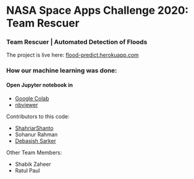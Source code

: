 # NASA Space Apps Challenge 2020: Team Rescuer
### Team Rescuer | Automated Detection of Floods
The project is live here: [flood-predict.herokuapp.com](https://flood-predict.herokuapp.com)

### How our machine learning was done:
#### Open Jupyter notebook in
- [Google Colab](https://colab.research.google.com/github/ShahriarShanto/NASA_Space_Apps_2020_Team_Rescuer/blob/main/machine%20learning/Flood%20Prediction%20with%20CNN.ipynb)
- [nbviewer](https://nbviewer.jupyter.org/github/ShahriarShanto/NASA_Space_Apps_2020_Team_Rescuer/blob/main/machine%20learning/Flood%20Prediction%20with%20CNN.ipynb)

Contributors to this code:
- [ShahriarShanto](https://github.com/ShahriarShanto)
- Sohanur Rahman
- [Debasish Sarker](https://github.com/ds-joy)

Other Team Members:
- Shabik Zaheer
- Ratul Paul
